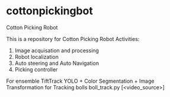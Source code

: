 # cottonpickingbot
Cotton Picking Robot


This is a repository for Cotton Picking Robot
Activities:

1. Image acquisation and processing
2. Robot localization
3. Auto steering and Auto Navigation
4. Picking controller 

For ensemble TiftTrack YOLO + Color Segmentation + Image Transformation for Tracking bolls
boll_track.py [<video_source>]
